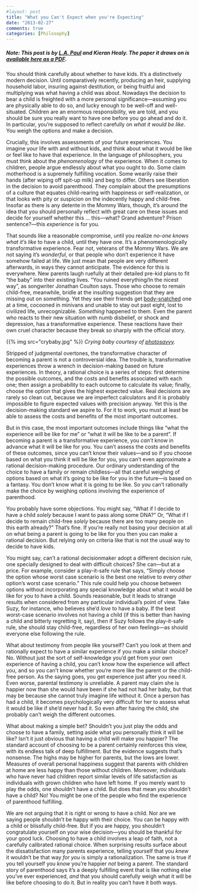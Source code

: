 ```yaml
---
#layout: post
title: "What you Can't Expect when you're Expecting"
date: "2013-02-27"
comments: true
categories: [Philosophy]
---
```


<h5>Note: This post is by <a href="http://lapaul.org">L.A. Paul</a> and Kieran Healy. The paper it draws on is <a href="http://lapaul.org/papers/choosing-child-draft.pdf">available here as a PDF</a>.</h5>

You should think carefully about whether to have kids. It’s a distinctively modern decision. Until comparatively recently, producing an heir, supplying household labor, insuring against destitution, or being fruitful and multiplying was what having a child was about. Nowadays the decision to bear a child is freighted with a more personal significance—assuming you are physically able to do so, and lucky enough to be well-off and well-situated. Children are an enormous responsibility, we are told, and you should be sure you really want to have one before you go ahead and do it. In particular, you’re supposed to reflect carefully on _what it would be like_.  You weigh the options and make a decision.

Crucially, this involves assessments of your future experiences. You imagine your life with and without kids, and think about what it would be like or feel like to have that experience. In the language of philosophers, you must think about the _phenomenology_ of the experience. When it comes to children, people argue endlessly about what you ought to do. Some claim motherhood is a supremely fulfilling vocation. Some wearily raise their hands (after wiping off spit-up milk) and beg to differ. Others see liberation in the decision to avoid parenthood. They complain about the presumptions of a culture that equates child-rearing with happiness or self-realization, or that looks with pity or suspicion on the indecently happy and child-free. Insofar as there is any detente in the Mommy Wars, though, it’s around the idea that you should personally reflect with great care on these issues and decide for yourself whether this … this—what? Grand adventure? Prison sentence?—this _experience_ is for you.

That sounds like a reasonable compromise, until you realize _no-one knows what it’s like_ to have a child, until they have one. It’s a phenomenologically transformative experience. Fear not, veterans of the Mommy Wars. We are not saying it’s _wonderful_, or that people who don’t experience it have somehow failed at life. We just mean that people are very different afterwards, in ways they cannot anticipate. The evidence for this is everywhere. New parents laugh ruefully at their detailed pre-kid plans to fit “the baby” into their existing lives. “You ruined everything/In the nicest way”, as songwriter Jonathan Coulton says. Those who choose to remain child-free, meanwhile, bridle at the insulting suggestion that they are missing out on something. Yet they see their friends get [body-snatched](http://jackmovemag.com/2012/03/22/incept-dates/) one at a time, cocooned in minivans and unable to stay out past eight, lost to civilized life, unrecognizable. _Something_ happened to them. Even the parent who reacts to their new situation with numb disbelief, or shock and depression, has a transformative experience. These reactions have their own cruel character because they break  so sharply with the official story. 

{{% img src="crybaby.jpg" %}}
_Crying baby courtesy of [photosavvy](http://www.flickr.com/photos/photosavvy/1744640779/sizes/l/in/photostream/)._

Stripped of judgmental overtones, the transformative character of becoming a parent is not  a controversial idea. The trouble is, transformative experiences throw a wrench in decision-making based on future experiences. In theory, a rational choice is a series of steps: first determine the possible outcomes, and the costs and benefits associated with each one; then assign a probability to each outcome to calculate its value; finally, choose the option that gives the highest expected value. Real decisions are rarely so clean cut, because we are imperfect calculators and it is probably impossible to figure expected values with precision anyway. Yet this is the decision-making standard we aspire to. For it to work, you must at least be able to assess the costs and benefits of the most important outcomes. 


But in this case, the most important outcomes include things like “what the experience will be like for me” or “what it will be like to be a parent”. If becoming a parent is a transformative experience, you _can’t_ know in advance what it will be like for you. You can’t assess the costs and benefits of these outcomes, since you can’t know their values—and so if you choose based on what you think it will be like for you, you can’t even approximate a rational decision-making procedure. Our ordinary understanding of the choice to have a family or remain childless—all that careful weighing of options based on what it’s going to be like for you in the future—is based on a fantasy. You don’t know what it is going to be like. So you can’t rationally make the choice by weighing options involving the experience of parenthood. 

You probably have some objections. You might say, “What if I decide to have a child _solely_ because I want to pass along some DNA?” Or, “What if I decide to remain child-free _solely_ because there are too many people on this earth already?” That’s fine. If you’re really not basing your decision at all on what being a parent is going to be like for you then you can make a rational decision. But relying only on criteria like that is not the usual way to decide to have kids.

You might say, can’t a rational decisionmaker adopt a different decision rule, one specially designed to deal with difficult choices? She can—but at a price. For example, consider a play-it-safe rule that says, “Simply choose the option whose worst case scenario is the best one relative to every _other_ option’s worst case scenario.” This rule could help you choose between options without incorporating any special knowledge about what it would be like for you to have a child. Sounds reasonable, but it leads to strange results when considered from any particular individual’s point of view. Take Suzy, for instance, who believes she’d _love_ to have a baby. If the best worst-case scenario involves not having a child (if this is better than having a child and bitterly regretting it, say), then if Suzy follows the play-it-safe rule, she should stay child-free, regardless of her own feelings—as should everyone else following the rule.


What about testimony from people like yourself? Can’t you look at them and rationally expect to have a similar experience if you make a similar choice? No. Without just the sort of self-knowledge you’d get from your own experience of having a child, you can’t know how the experience will affect you, and so you can’t know whether you’re more like the parent or the child-free person. As the saying goes, you get experience just after you need it. Even worse, parental testimony is unreliable. A parent may claim she is happier now than she would have been if she had not had her baby, but that may be because she cannot truly imagine life without it. Once a person has had a child, it becomes psychologically very difficult for her to assess what it would be like if she’d never had it. So even after having the child, she probably can’t weigh the different outcomes. 

What about making a simple bet? Shouldn’t you just play the odds and choose to have a family, setting aside what you personally think it will be like? Isn’t it just obvious that having a child will make you happier? The standard account of choosing to be a parent certainly reinforces this view, with its endless talk of deep fulfillment. But the evidence suggests that’s nonsense. The highs may be higher for parents, but the lows are lower. Measures of overall personal happiness suggest that parents with children at home are less happy than those without children. Moreover, individuals who have never had children report similar levels of life satisfaction as individuals with grown children who have left home. If you merely want to play the odds, one shouldn’t have a child. But does that mean _you_ shouldn’t have a child? No! You might be one of the people who find the experience of parenthood fulfilling.

We are not arguing that it is right or wrong to have a child. Nor are we saying people shouldn’t be happy with their choice. You can be happy with a child or blissfully child-free. But if you are happy, you shouldn’t congratulate yourself on your wise decision—you should be thankful for your good luck. Choosing to have a child involves a leap of faith, not a carefully calibrated rational choice. When surprising results surface about the dissatisfaction many parents experience, telling yourself that you _knew_ it wouldn’t be that way _for you_ is simply a rationalization. The same is true if you tell yourself you _know_ you’re happier _not_ being a parent. The standard story of parenthood says it’s a deeply fulfilling event that is like nothing else you’ve ever experienced, _and_ that you should carefully weigh what it will be like before choosing to do it. But in reality you can’t have it both ways. 

